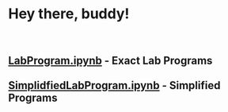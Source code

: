 # Hey there, buddy!
<br/>

## [LabProgram.ipynb](https://github.com/np-nandanpatil/ml-lab/blob/main/LabPrograms.ipynb) - Exact Lab Programs <br/><br/> [SimplidfiedLabProgram.ipynb](https://github.com/np-nandanpatil/ml-lab/blob/main/SimplifiedLabPrograms.ipynb) - Simplified Programs 

